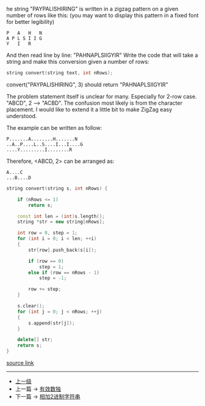 <!-- 折线转换(zigzag) -->

he string "PAYPALISHIRING" is written in a zigzag pattern on a given number of rows like this: (you may want to display this pattern in a fixed font for better legibility)

```
P   A   H   N
A P L S I I G
Y   I   R
```
And then read line by line: "PAHNAPLSIIGYIR"
Write the code that will take a string and make this conversion given a number of rows:

```C
string convert(string text, int nRows);
```
convert("PAYPALISHIRING", 3) should return "PAHNAPLSIIGYIR"


The problem statement itself is unclear for many. Especially for 2-row case. "ABCD", 2 --> "ACBD". The confusion most likely is from the character placement. I would like to extend it a little bit to make ZigZag easy understood.

The example can be written as follow:

```
P.......A........H.......N
..A..P....L..S....I...I....G
....Y.........I........R
```
Therefore, <ABCD, 2> can be arranged as:

```
A....C
...B....D
```

```c++
string convert(string s, int nRows) {

    if (nRows <= 1)
        return s;

    const int len = (int)s.length();
    string *str = new string[nRows];

    int row = 0, step = 1;
    for (int i = 0; i < len; ++i)
    {
        str[row].push_back(s[i]);

        if (row == 0)
            step = 1;
        else if (row == nRows - 1)
            step = -1;

        row += step;
    }

    s.clear();
    for (int j = 0; j < nRows; ++j)
    {
        s.append(str[j]);
    }

    delete[] str;
    return s;
}
```
















[source link](https://leetcode.com/problems/zigzag-conversion/discuss/)


---
- [上一级](README.md)
- 上一篇 -> [有效数独](Valid_Sudoku.md)
- 下一篇 -> [相加2进制字符串](add_binary.md)
